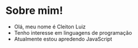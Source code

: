 # Sobre mim!

- Olá, meu nome é Cleiton Luiz
- Tenho interesse em linguagens de programação
- Atualmente estou apredendo JavaScript


<!---
CtnLuiz/CtnLuiz is a ✨ special ✨ repository because its `README.md` (this file) appears on your GitHub profile.
You can click the Preview link to take a look at your changes.
--->
